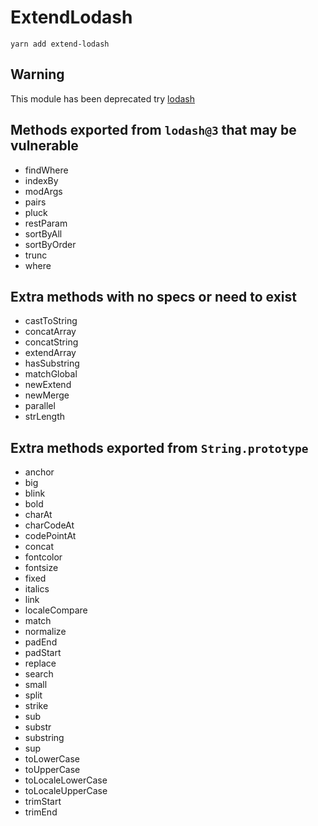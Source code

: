 # ExtendLodash

```
yarn add extend-lodash
```

## Warning

This module has been deprecated try [lodash](https://github.com/lodash/lodash)

## Methods exported from `lodash@3` that may be vulnerable

* findWhere
* indexBy
* modArgs
* pairs
* pluck
* restParam
* sortByAll
* sortByOrder
* trunc
* where

## Extra methods with no specs or need to exist

* castToString
* concatArray
* concatString
* extendArray
* hasSubstring
* matchGlobal
* newExtend
* newMerge
* parallel
* strLength

## Extra methods exported from `String.prototype`

* anchor
* big
* blink
* bold
* charAt
* charCodeAt
* codePointAt
* concat
* fontcolor
* fontsize
* fixed
* italics
* link
* localeCompare
* match
* normalize
* padEnd
* padStart
* replace
* search
* small
* split
* strike
* sub
* substr
* substring
* sup
* toLowerCase
* toUpperCase
* toLocaleLowerCase
* toLocaleUpperCase
* trimStart
* trimEnd
